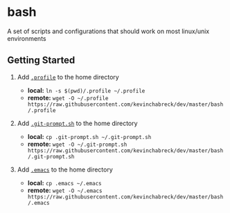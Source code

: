 # bash

A set of scripts and configurations that should work on most linux/unix environments

## Getting Started

1. Add [`.profile`](.profile) to the home directory
	- **local:**  `ln -s $(pwd)/.profile ~/.profile`
	- **remote:** `wget -O ~/.profile https://raw.githubusercontent.com/kevinchabreck/dev/master/bash/.profile`

2. Add [`.git-prompt.sh`](.git-prompt.sh) to the home directory
	- **local:**  `cp .git-prompt.sh ~/.git-prompt.sh`
	- **remote:** `wget -O ~/.git-prompt.sh https://raw.githubusercontent.com/kevinchabreck/dev/master/bash/.git-prompt.sh`

3. Add [`.emacs`](.emacs) to the home directory
	- **local:**  `cp .emacs ~/.emacs`
	- **remote:** `wget -O ~/.emacs https://raw.githubusercontent.com/kevinchabreck/dev/master/bash/.emacs`
